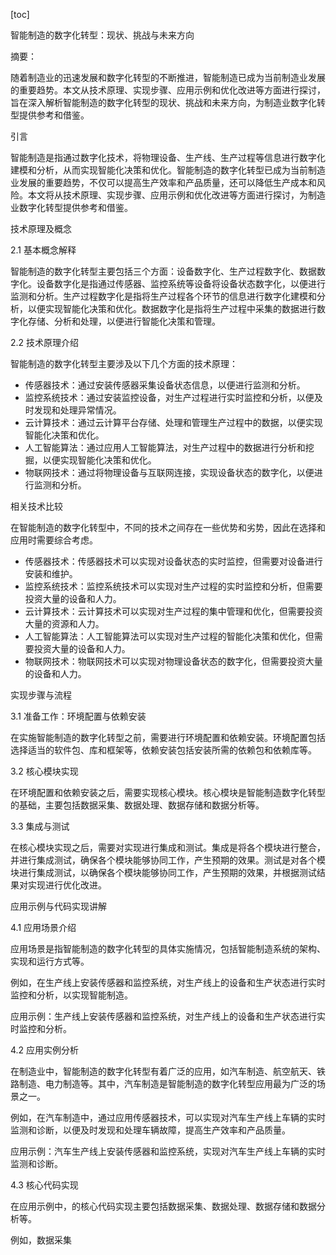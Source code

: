 
[toc]                    
                
                
智能制造的数字化转型：现状、挑战与未来方向

摘要：

随着制造业的迅速发展和数字化转型的不断推进，智能制造已成为当前制造业发展的重要趋势。本文从技术原理、实现步骤、应用示例和优化改进等方面进行探讨，旨在深入解析智能制造的数字化转型的现状、挑战和未来方向，为制造业数字化转型提供参考和借鉴。

引言

智能制造是指通过数字化技术，将物理设备、生产线、生产过程等信息进行数字化建模和分析，从而实现智能化决策和优化。智能制造的数字化转型已成为当前制造业发展的重要趋势，不仅可以提高生产效率和产品质量，还可以降低生产成本和风险。本文将从技术原理、实现步骤、应用示例和优化改进等方面进行探讨，为制造业数字化转型提供参考和借鉴。

技术原理及概念

2.1 基本概念解释

智能制造的数字化转型主要包括三个方面：设备数字化、生产过程数字化、数据数字化。设备数字化是指通过传感器、监控系统等设备将设备状态数字化，以便进行监测和分析。生产过程数字化是指将生产过程各个环节的信息进行数字化建模和分析，以便实现智能化决策和优化。数据数字化是指将生产过程中采集的数据进行数字化存储、分析和处理，以便进行智能化决策和管理。

2.2 技术原理介绍

智能制造的数字化转型主要涉及以下几个方面的技术原理：

- 传感器技术：通过安装传感器采集设备状态信息，以便进行监测和分析。
- 监控系统技术：通过安装监控设备，对生产过程进行实时监控和分析，以便及时发现和处理异常情况。
- 云计算技术：通过云计算平台存储、处理和管理生产过程中的数据，以便实现智能化决策和优化。
- 人工智能算法：通过应用人工智能算法，对生产过程中的数据进行分析和挖掘，以便实现智能化决策和优化。
- 物联网技术：通过将物理设备与互联网连接，实现设备状态的数字化，以便进行监测和分析。

相关技术比较

在智能制造的数字化转型中，不同的技术之间存在一些优势和劣势，因此在选择和应用时需要综合考虑。

- 传感器技术：传感器技术可以实现对设备状态的实时监控，但需要对设备进行安装和维护。
- 监控系统技术：监控系统技术可以实现对生产过程的实时监控和分析，但需要投资大量的设备和人力。
- 云计算技术：云计算技术可以实现对生产过程的集中管理和优化，但需要投资大量的资源和人力。
- 人工智能算法：人工智能算法可以实现对生产过程的智能化决策和优化，但需要投资大量的设备和人力。
- 物联网技术：物联网技术可以实现对物理设备状态的数字化，但需要投资大量的设备和人力。

实现步骤与流程

3.1 准备工作：环境配置与依赖安装

在实施智能制造的数字化转型之前，需要进行环境配置和依赖安装。环境配置包括选择适当的软件包、库和框架等，依赖安装包括安装所需的依赖包和依赖库等。

3.2 核心模块实现

在环境配置和依赖安装之后，需要实现核心模块。核心模块是智能制造数字化转型的基础，主要包括数据采集、数据处理、数据存储和数据分析等。

3.3 集成与测试

在核心模块实现之后，需要对实现进行集成和测试。集成是将各个模块进行整合，并进行集成测试，确保各个模块能够协同工作，产生预期的效果。测试是对各个模块进行集成测试，以确保各个模块能够协同工作，产生预期的效果，并根据测试结果对实现进行优化改进。

应用示例与代码实现讲解

4.1 应用场景介绍

应用场景是指智能制造的数字化转型的具体实施情况，包括智能制造系统的架构、实现和运行方式等。

例如，在生产线上安装传感器和监控系统，对生产线上的设备和生产状态进行实时监控和分析，以实现智能制造。

应用示例：生产线上安装传感器和监控系统，对生产线上的设备和生产状态进行实时监控和分析。

4.2 应用实例分析

在制造业中，智能制造的数字化转型有着广泛的应用，如汽车制造、航空航天、铁路制造、电力制造等。其中，汽车制造是智能制造的数字化转型应用最为广泛的场景之一。

例如，在汽车制造中，通过应用传感器技术，可以实现对汽车生产线上车辆的实时监测和诊断，以便及时发现和处理车辆故障，提高生产效率和产品质量。

应用示例：汽车生产线上安装传感器和监控系统，实现对汽车生产线上车辆的实时监测和诊断。

4.3 核心代码实现

在应用示例中，的核心代码实现主要包括数据采集、数据处理、数据存储和数据分析等。

例如，数据采集

